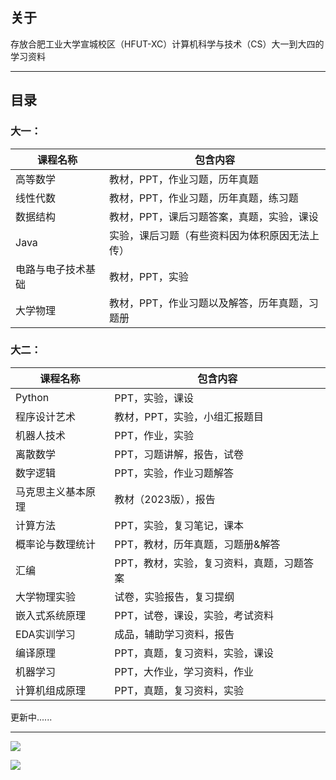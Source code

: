 ## 关于

存放合肥工业大学宣城校区（HFUT-XC）计算机科学与技术（CS）大一到大四的学习资料

----





## 目录

### 大一：

| 课程名称           | 包含内容                                       |
| ------------------ | ---------------------------------------------- |
| 高等数学           | 教材，PPT，作业习题，历年真题                  |
| 线性代数           | 教材，PPT，作业习题，历年真题，练习题          |
| 数据结构           | 教材，PPT，课后习题答案，真题，实验，课设      |
| Java               | 实验，课后习题（有些资料因为体积原因无法上传） |
| 电路与电子技术基础 | 教材，PPT，实验                                |
| 大学物理           | 教材，PPT，作业习题以及解答，历年真题，习题册  |



### 大二：

| 课程名称           | 包含内容                                  |
| ------------------ | ----------------------------------------- |
| Python             | PPT，实验，课设                           |
| 程序设计艺术       | 教材，PPT，实验，小组汇报题目             |
| 机器人技术         | PPT，作业，实验                           |
| 离散数学           | PPT，习题讲解，报告，试卷                 |
| 数字逻辑           | PPT，实验，作业习题解答                   |
| 马克思主义基本原理 | 教材（2023版），报告                      |
| 计算方法           | PPT，实验，复习笔记，课本                 |
| 概率论与数理统计   | PPT，教材，历年真题，习题册&解答          |
| 汇编               | PPT，教材，实验，复习资料，真题，习题答案 |
| 大学物理实验       | 试卷，实验报告，复习提纲                  |
| 嵌入式系统原理     | PPT，试卷，课设，实验，考试资料           |
| EDA实训学习        | 成品，辅助学习资料，报告                  |
| 编译原理           | PPT，真题，复习资料，实验，课设           |
| 机器学习           | PPT，大作业，学习资料，作业               |
| 计算机组成原理     | PPT，真题，复习资料，实验                 |





更新中......

---



![](https://xc.hfut.edu.cn/_upload/article/images/71/7b/1219d3104a0fb29429bae77ec9c9/03c550ee-d815-4649-81fc-2b4f9c9da1c7.jpeg)

![](https://xc.hfut.edu.cn/_upload/article/images/f6/f8/875163004c49b8d871cfeb8724b8/097b6aad-cd6f-41b4-b225-19e10baa59f8.jpg)
